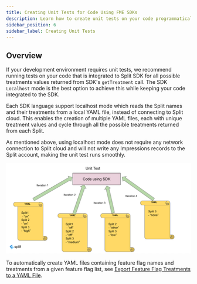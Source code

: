 ```yaml
---
title: Creating Unit Tests for Code Using FME SDKs
description: Learn how to create unit tests on your code programmatically using the Admin API.
sidebar_position: 6
sidebar_label: Creating Unit Tests
---
```


## Overview

If your development environment requires unit tests, we recommend running tests on your code that is integrated to Split SDK for all possible treatments values returned from SDK's `getTreatment` call. The SDK `Localhost` mode is the best option to achieve this while keeping your code integrated to the SDK.

Each SDK language support localhost mode which reads the Split names and their treatments from a local YAML file, instead of connecting to Split cloud. This enables the creation of multiple YAML files, each with unique treatment values and cycle through all the possible treatments returned from each Split.

As mentioned above, using localhost mode does not require any network connection to Split cloud and will not write any Impressions records to the Split account, making the unit test runs smoothly.

![](./static/unit-test-diagram.png)

To automatically create YAML files containing feature flag names and treatments from a given feature flag list, see [Export Feature Flag Treatments to a YAML File](./examples/export-treatments).